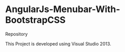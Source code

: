 # AngularJs-Menubar-With-BootstrapCSS
Repository

This Project is developed using Visual Studio 2013.
